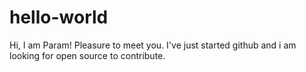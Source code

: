 # hello-world

Hi, I am Param!
Pleasure to meet you.
I've just started github and i am looking for open source to contribute. 
